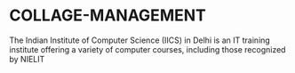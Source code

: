 # COLLAGE-MANAGEMENT
The Indian Institute of Computer Science (IICS) in Delhi is an IT training institute offering a variety of computer courses, including those recognized by NIELIT
